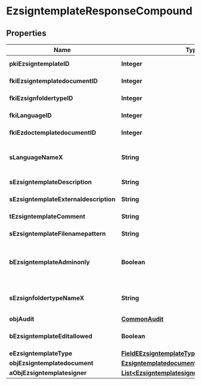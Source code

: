 

# EzsigntemplateResponseCompound

## Properties

Name | Type | Description | Notes
------------ | ------------- | ------------- | -------------
**pkiEzsigntemplateID** | **Integer** | The unique ID of the Ezsigntemplate | 
**fkiEzsigntemplatedocumentID** | **Integer** | The unique ID of the Ezsigntemplatedocument |  [optional]
**fkiEzsignfoldertypeID** | **Integer** | The unique ID of the Ezsignfoldertype. |  [optional]
**fkiLanguageID** | **Integer** | The unique ID of the Language.  Valid values:  |Value|Description| |-|-| |1|French| |2|English| | 
**fkiEzdoctemplatedocumentID** | **Integer** | The unique ID of the Ezdoctemplatedocument |  [optional]
**sLanguageNameX** | **String** | The Name of the Language in the language of the requester | 
**sEzsigntemplateDescription** | **String** | The description of the Ezsigntemplate | 
**sEzsigntemplateExternaldescription** | **String** | The external description of the Ezsigntemplate |  [optional]
**tEzsigntemplateComment** | **String** | The comment of the Ezsigntemplate |  [optional]
**sEzsigntemplateFilenamepattern** | **String** | The filename pattern of the Ezsigntemplate |  [optional]
**bEzsigntemplateAdminonly** | **Boolean** | Whether the Ezsigntemplate can be accessed by admin users only (eUserType&#x3D;Normal) | 
**sEzsignfoldertypeNameX** | **String** | The name of the Ezsignfoldertype in the language of the requester |  [optional]
**objAudit** | [**CommonAudit**](CommonAudit.md) |  | 
**bEzsigntemplateEditallowed** | **Boolean** | Whether the Ezsigntemplate if allowed to edit or not | 
**eEzsigntemplateType** | [**FieldEEzsigntemplateType**](FieldEEzsigntemplateType.md) |  |  [optional]
**objEzsigntemplatedocument** | [**EzsigntemplatedocumentResponse**](EzsigntemplatedocumentResponse.md) |  |  [optional]
**aObjEzsigntemplatesigner** | [**List&lt;EzsigntemplatesignerResponseCompound&gt;**](EzsigntemplatesignerResponseCompound.md) |  | 




